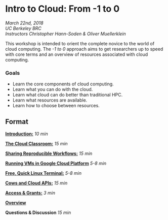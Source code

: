 # Intro to Cloud: From -1 to 0
*March 22nd, 2018*  
*UC Berkeley BRC*  
*Instructors Christopher Hann-Soden & Oliver Muellerklein*

This workshop is intended to orient the complete novice to the world of cloud computing. The *-1 to 0* approach aims to get researchers up to speed with core terms and an overview of resources associated with cloud computing.  

### Goals
- Learn the core components of cloud computing.
- Learn what you can do with the cloud.
- Learn what cloud can do better than traditional HPC.
- Learn what resources are available.
- Learn how to choose between resources.

## Format

[**Introduction:**](Introduction.md) *10 min* 

[**The Cloud Classroom:**](Cloud_Classroom.md) *15 min*

[**Sharing Reproducible Workflows:**](Cloud_Workflow.md) *15 min* 

[**Running VMs in Google Cloud Platform**](GCP_VMs.md) *5-8 min* 

[**Free, Quick Linux Terminal:**](GCP_Cloud_Shell.md) *5-8 min*

[**Cows and Cloud APIs:**](GEE_Notebook.md) *15 min*

[**Access & Grants:**](Access_Grants.md) *3 min*

[**Overview**](Overview.md)
 
**Questions & Discussion** *15 min*
